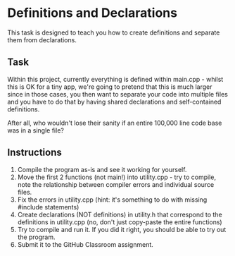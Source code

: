 # Definitions and Declarations

This task is designed to teach you how to create definitions and separate them from declarations.

## Task

Within this project, currently everything is defined within main.cpp - whilst this is OK for a tiny app,
we're going to pretend that this is much larger since in those cases, you then want to separate your code
into multiple files and you have to do that by having shared declarations and self-contained definitions.

After all, who wouldn't lose their sanity if an entire 100,000 line code base was in a single file?

## Instructions

1. Compile the program as-is and see it working for yourself.
2. Move the first 2 functions (not main!) into utility.cpp - try to compile, note the relationship between compiler errors and individual source files.
3. Fix the errors in utility.cpp (hint: it's something to do with missing #include statements)
4. Create declarations (NOT definitions) in utility.h that correspond to the definitions in utility.cpp (no, don't just copy-paste the entire functions)
5. Try to compile and run it. If you did it right, you should be able to try out the program.
6. Submit it to the GitHub Classroom assignment.

